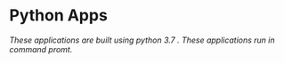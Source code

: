 # Python Apps

_These applications are built using python 3.7 ._
_These applications run in command promt._
